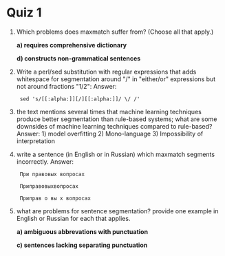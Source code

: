 <!--
SPDX-License-Identifier: (CC-BY-SA-4.0 OR GFDL-1.3-or-later)
Copyright 2018 Nick Howell
-->

<div style="column-width: 30em">

# Quiz 1

1. Which problems does maxmatch suffer from? (Choose all that
   apply.)

      <b>a) requires comprehensive dictionary</b>
   
      <b>d) constructs non-grammatical sentences</b>

2. Write a perl/sed substitution with regular expressions that
   adds whitespace for segmentation around "/" in "either/or"
   expressions but not around fractions "1/2":
   Answer:
   
        sed 's/[[:alpha:]][/][[:alpha:]]/ \/ /'

3. the text mentions several times that machine learning
   techniques produce better segmentation than rule-based
   systems; what are some downsides of machine learning
   techniques compared to rule-based?
   Answer:
		1) model overfitting
		2) Mono-language
		3) Impossibility of interpretation

4. write a sentence (in English or in Russian) which maxmatch
   segments incorrectly.
   Answer:
   
		При правовых вопросах
    
		Приправовыхвопросах
    
		Приправ о вы х вопросах
   

5. what are problems for sentence segmentation? provide one
   example in English or Russian for each that applies.

      <b>a) ambiguous abbrevations with punctuation<b>

      <b>c) sentences lacking separating punctuation<b>

</div>
